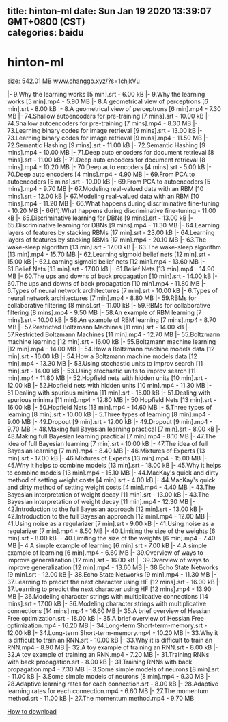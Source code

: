 
title: hinton-ml
date: Sun Jan 19 2020 13:39:07 GMT+0800 (CST)    
categories: baidu
---

# hinton-ml
size: 542.01 MB
 www.changgo.xyz/?s=1chjkVu
 
|- 9.Why the learning works [5 min].srt - 6.00 kB
|- 9.Why the learning works [5 min].mp4 - 5.90 MB
|- 8.A geometrical view of perceptrons [6 min].srt - 8.00 kB
|- 8.A geometrical view of perceptrons [6 min].mp4 - 7.30 MB
|- 74.Shallow autoencoders for pre-training [7 mins].srt - 10.00 kB
|- 74.Shallow autoencoders for pre-training [7 mins].mp4 - 8.30 MB
|- 73.Learning binary codes for image retrieval [9 mins].srt - 13.00 kB
|- 73.Learning binary codes for image retrieval [9 mins].mp4 - 11.50 MB
|- 72.Semantic Hashing [9 mins].srt - 11.00 kB
|- 72.Semantic Hashing [9 mins].mp4 - 10.00 MB
|- 71.Deep auto encoders for document retrieval [8 mins].srt - 11.00 kB
|- 71.Deep auto encoders for document retrieval [8 mins].mp4 - 10.20 MB
|- 70.Deep auto encoders [4 mins].srt - 5.00 kB
|- 70.Deep auto encoders [4 mins].mp4 - 4.90 MB
|- 69.From PCA to autoencoders [5 mins].srt - 10.00 kB
|- 69.From PCA to autoencoders [5 mins].mp4 - 9.70 MB
|- 67.Modeling real-valued data with an RBM [10 mins].srt - 12.00 kB
|- 67.Modeling real-valued data with an RBM [10 mins].mp4 - 11.20 MB
|- 66.What happens during discriminative fine-tuning - 10.20 MB
|- 66(1).What happens during discriminative fine-tuning - 11.00 kB
|- 65.Discriminative learning for DBNs [9 mins].srt - 13.00 kB
|- 65.Discriminative learning for DBNs [9 mins].mp4 - 11.30 MB
|- 64.Learning layers of features by stacking RBMs [17 min].srt - 23.00 kB
|- 64.Learning layers of features by stacking RBMs [17 min].mp4 - 20.10 MB
|- 63.The wake-sleep algorithm [13 min].srt - 17.00 kB
|- 63.The wake-sleep algorithm [13 min].mp4 - 15.70 MB
|- 62.Learning sigmoid belief nets [12 min].srt - 15.00 kB
|- 62.Learning sigmoid belief nets [12 min].mp4 - 13.60 MB
|- 61.Belief Nets [13 min].srt - 17.00 kB
|- 61.Belief Nets [13 min].mp4 - 14.90 MB
|- 60.The ups and downs of back propagation [10 min].srt - 14.00 kB
|- 60.The ups and downs of back propagation [10 min].mp4 - 11.80 MB
|- 6.Types of neural network architectures [7 min].srt - 10.00 kB
|- 6.Types of neural network architectures [7 min].mp4 - 8.80 MB
|- 59.RBMs for collaborative filtering [8 mins].srt - 11.00 kB
|- 59.RBMs for collaborative filtering [8 mins].mp4 - 9.50 MB
|- 58.An example of RBM learning [7 mins].srt - 10.00 kB
|- 58.An example of RBM learning [7 mins].mp4 - 8.70 MB
|- 57.Restricted Boltzmann Machines [11 min].srt - 14.00 kB
|- 57.Restricted Boltzmann Machines [11 min].mp4 - 12.70 MB
|- 55.Boltzmann machine learning [12 min].srt - 16.00 kB
|- 55.Boltzmann machine learning [12 min].mp4 - 14.00 MB
|- 54.How a Boltzmann machine models data [12 min].srt - 16.00 kB
|- 54.How a Boltzmann machine models data [12 min].mp4 - 13.30 MB
|- 53.Using stochastic units to improv search [11 min].srt - 14.00 kB
|- 53.Using stochastic units to improv search [11 min].mp4 - 11.80 MB
|- 52.Hopfield nets with hidden units [10 min].srt - 12.00 kB
|- 52.Hopfield nets with hidden units [10 min].mp4 - 11.30 MB
|- 51.Dealing with spurious minima [11 min].srt - 15.00 kB
|- 51.Dealing with spurious minima [11 min].mp4 - 12.80 MB
|- 50.Hopfield Nets [13 min].srt - 16.00 kB
|- 50.Hopfield Nets [13 min].mp4 - 14.60 MB
|- 5.Three types of learning [8 min].srt - 10.00 kB
|- 5.Three types of learning [8 min].mp4 - 9.00 MB
|- 49.Dropout [9 min].srt - 12.00 kB
|- 49.Dropout [9 min].mp4 - 9.70 MB
|- 48.Making full Bayesian learning practical [7 min].srt - 8.00 kB
|- 48.Making full Bayesian learning practical [7 min].mp4 - 8.10 MB
|- 47.The idea of full Bayesian learning [7 min].srt - 10.00 kB
|- 47.The idea of full Bayesian learning [7 min].mp4 - 8.40 MB
|- 46.Mixtures of Experts [13 min].srt - 17.00 kB
|- 46.Mixtures of Experts [13 min].mp4 - 15.00 MB
|- 45.Why it helps to combine models [13 min].srt - 18.00 kB
|- 45.Why it helps to combine models [13 min].mp4 - 15.10 MB
|- 44.MacKay's quick and dirty method of setting weight costs [4 min].srt - 4.00 kB
|- 44.MacKay's quick and dirty method of setting weight costs [4 min].mp4 - 4.40 MB
|- 43.The Bayesian interpretation of weight decay [11 min].srt - 13.00 kB
|- 43.The Bayesian interpretation of weight decay [11 min].mp4 - 12.30 MB
|- 42.Introduction to the full Bayesian approach [12 min].srt - 13.00 kB
|- 42.Introduction to the full Bayesian approach [12 min].mp4 - 12.00 MB
|- 41.Using noise as a regularizer [7 min].srt - 9.00 kB
|- 41.Using noise as a regularizer [7 min].mp4 - 8.50 MB
|- 40.Limiting the size of the weights [6 min].srt - 8.00 kB
|- 40.Limiting the size of the weights [6 min].mp4 - 7.40 MB
|- 4.A simple example of learning [6 min].srt - 7.00 kB
|- 4.A simple example of learning [6 min].mp4 - 6.60 MB
|- 39.Overview of ways to improve generalization [12 min].srt - 16.00 kB
|- 39.Overview of ways to improve generalization [12 min].mp4 - 13.60 MB
|- 38.Echo State Networks [9 min].srt - 12.00 kB
|- 38.Echo State Networks [9 min].mp4 - 11.30 MB
|- 37.Learning to predict the next character using HF [12  mins].srt - 16.00 kB
|- 37.Learning to predict the next character using HF [12  mins].mp4 - 13.90 MB
|- 36.Modeling character strings with multiplicative connections [14 mins].srt - 17.00 kB
|- 36.Modeling character strings with multiplicative connections [14 mins].mp4 - 16.60 MB
|- 35.A brief overview of Hessian Free optimization.srt - 18.00 kB
|- 35.A brief overview of Hessian Free optimization.mp4 - 16.20 MB
|- 34.Long-term Short-term-memory.srt - 12.00 kB
|- 34.Long-term Short-term-memory.mp4 - 10.20 MB
|- 33.Why it is difficult to train an RNN.srt - 10.00 kB
|- 33.Why it is difficult to train an RNN.mp4 - 8.90 MB
|- 32.A toy example of training an RNN.srt - 8.00 kB
|- 32.A toy example of training an RNN.mp4 - 7.20 MB
|- 31.Training RNNs with back propagation.srt - 8.00 kB
|- 31.Training RNNs with back propagation.mp4 - 7.30 MB
|- 3.Some simple models of neurons [8 min].srt - 11.00 kB
|- 3.Some simple models of neurons [8 min].mp4 - 9.30 MB
|- 28.Adaptive learning rates for each connection.srt - 8.00 kB
|- 28.Adaptive learning rates for each connection.mp4 - 6.60 MB
|- 27.The momentum method.srt - 11.00 kB
|- 27.The momentum method.mp4 - 9.70 MB

[How to download](https://bpcam.bemobtrk.com/go/2ceec3aa-1ca2-46d6-b9ff-aaa5c184517c?jno=3624)